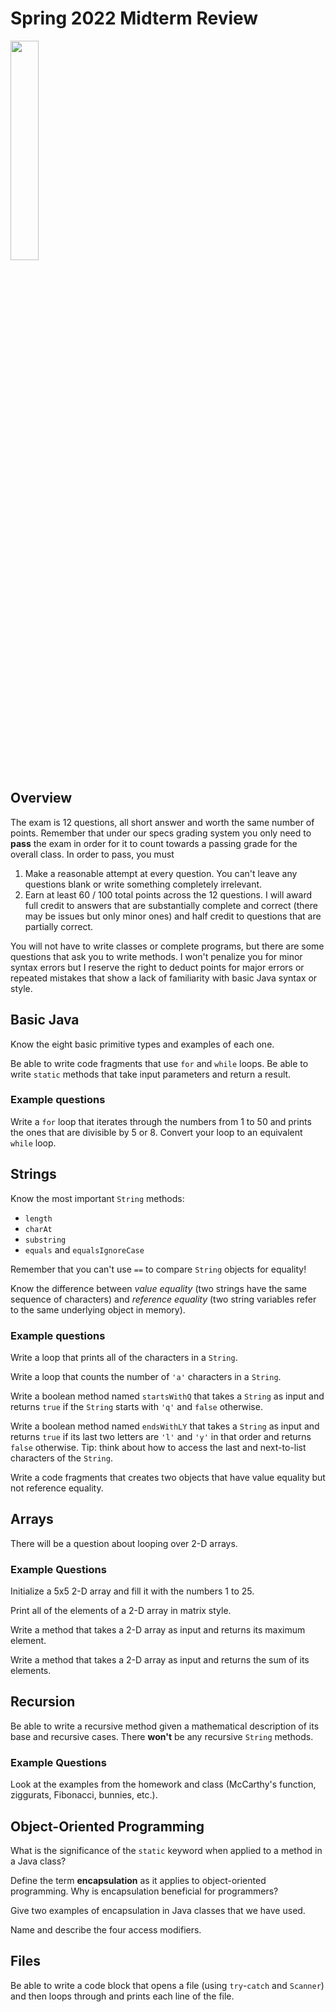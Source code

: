 # Spring 2022 Midterm Review

<img src="https://imgs.xkcd.com/comics/bug.png" width="30%" />

## Overview

The exam is 12 questions, all short answer and worth the same number of points. Remember that under our specs grading system you only need to **pass** the exam in order for it to count towards a passing grade for the overall class. In order to pass, you must

1. Make a reasonable attempt at every question. You can't leave any questions blank or write something completely irrelevant.
2. Earn at least 60 / 100 total points across the 12 questions. I will award full credit to answers that are substantially complete and correct (there may be issues but only minor ones) and half credit to questions that are partially correct.

You will not have to write classes or complete programs, but there are some questions that ask you to write methods. I won't penalize you for minor syntax errors but I reserve the right to deduct points for major errors or repeated mistakes that show a lack of familiarity with basic Java syntax or style.

## Basic Java

Know the eight basic primitive types and examples of each one.

Be able to write code fragments that use `for` and `while` loops. Be able to write `static` methods that take input parameters and return a result.

### Example questions

Write a `for` loop that iterates through the numbers from 1 to 50 and prints the ones that are divisible by 5 or 8. Convert your loop to an equivalent `while` loop.

## Strings

Know the most important `String` methods:

- `length`
- `charAt`
- `substring`
- `equals` and `equalsIgnoreCase`

Remember that you can't use `==` to compare `String` objects for equality! 

Know the difference between *value equality* (two strings have the same sequence of characters) and *reference equality* (two string variables refer to the same underlying object in memory).

### Example questions

Write a loop that prints all of the characters in a `String`.

Write a loop that counts the number of `'a'` characters in a `String`.

Write a boolean method named `startsWithQ` that takes a `String` as input
and returns `true` if the `String` starts with `'q'` and `false` otherwise.

Write a boolean method named `endsWithLY` that takes a `String` as input
and returns `true` if its last two letters are `'l'` and `'y'` in that order
and returns `false` otherwise. Tip: think about how to access the last and next-to-list characters of the `String`.

Write a code fragments that creates two objects that have value equality but not reference equality.

## Arrays

There will be a question about looping over 2-D arrays.

### Example Questions

Initialize a 5x5 2-D array and fill it with the numbers 1 to 25.

Print all of the elements of a 2-D array in matrix style.

Write a method that takes a 2-D array as input and returns its maximum element.

Write a method that takes a 2-D array as input and returns the sum of its elements.

## Recursion

Be able to write a recursive method given a mathematical description of its base and recursive cases. There **won't** be any recursive `String` methods.

### Example Questions

Look at the examples from the homework and class (McCarthy's function, ziggurats, Fibonacci, bunnies, etc.).

## Object-Oriented Programming

What is the significance of the `static` keyword when applied
to a method in a Java class?

Define the term **encapsulation** as it applies to object-oriented
programming. Why is encapsulation beneficial for programmers?

Give two examples of encapsulation in Java classes that we have used.

Name and describe the four access modifiers.

## Files

Be able to write a code block that opens a file (using `try`-`catch` and `Scanner`) and then loops through and prints each line of the file.
